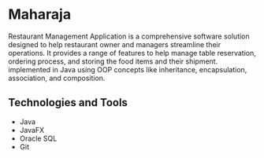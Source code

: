 # Maharaja

Restaurant Management Application is a comprehensive software solution designed to help restaurant owner and managers streamline their operations. It provides a range of features to help manage table reservation, ordering process, and storing the food items and their shipment. implemented in Java using OOP concepts like inheritance, encapsulation, association, and composition.

## Technologies and Tools

- Java
- JavaFX
- Oracle SQL
- Git
